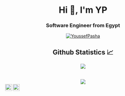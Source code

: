   <h1 align="center">Hi 👋, I'm YP</h1>
<h3 align="center">Software Engineer from Egypt</h3>

<p align="center"> <a href="https://github.com/ryo-ma/github-profile-trophy"><img src="https://github-profile-trophy.vercel.app/?username=YoussefPasha&theme=onedark" alt="YoussefPasha" /></a> </p>

  <h2 align="center"> Github Statistics 📈 </h2>
  
  <div align="center"> 
     <a href="">
      <img align="center" src="https://github-readme-stats-sigma-five.vercel.app/api?username=YoussefPasha&show_icons=true&hide=stars&include_all_commits=true&count_private=true&theme=dark&line_height=40" />
    </a>

  </div>
  <div align="center">
     </br></br>
    <a href="">
      <img align="center" src="https://github-readme-stats.vercel.app/api/top-langs/?username=YoussefPasha&show_icons=true&theme=dark&locale=en&layout=compact"/>
    </a>
</div

[website]: youssefbashafcis@gmail.com/
[instagram]: https://www.instagram.com/youssefpasha_/
[linkedin]: https://www.linkedin.com/in/youssef-pasha-95aaba187/


[<img align="left" alt="Youssef | email" width="22px" src="https://cdn.jsdelivr.net/npm/simple-icons@v3/icons/gmail.svg" />](mailto:youssefbashafcis@gmail.com)
[<img align="left" alt="Youssef | Linkedin" width="22px" src="https://cdn.jsdelivr.net/npm/simple-icons@v3/icons/linkedin.svg" />](https://www.linkedin.com/in/youssef-pasha-95aaba187/)
